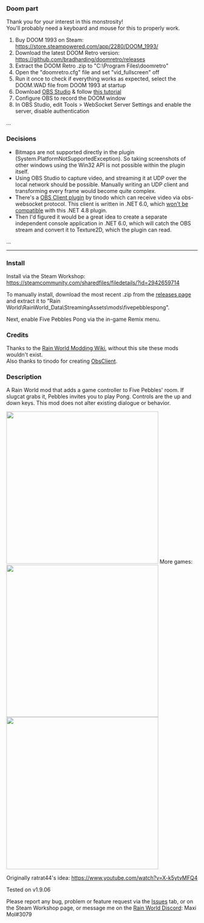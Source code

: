 ### Doom part
Thank you for your interest in this monstrosity!  
You'll probably need a keyboard and mouse for this to properly work.  
1. Buy DOOM 1993 on Steam: https://store.steampowered.com/app/2280/DOOM_1993/  
2. Download the latest DOOM Retro version: https://github.com/bradharding/doomretro/releases  
3. Extract the DOOM Retro .zip to "C:\Program Files\doomretro"  
4. Open the "doomretro.cfg" file and set "vid_fullscreen" off  
5. Run it once to check if everything works as expected, select the DOOM.WAD file from DOOM 1993 at startup  
6. Download [OBS Studio](https://obsproject.com/) & follow [this tutorial](https://www.youtube.com/watch?v=18oGqNH9zmo)  
7. Configure OBS to record the DOOM window  
8. In OBS Studio, edit Tools > WebSocket Server Settings and enable the server, disable authentication  

<unfinished TODO>
...


### Decisions
- Bitmaps are not supported directly in the plugin (System.PlatformNotSupportedException). So taking screenshots of other windows using the Win32 API is not possible within the plugin itself.
- Using OBS Studio to capture video, and streaming it at UDP over the local network should be possible. Manually writing an UDP client and transforming every frame would become quite complex.
- There's a [OBS Client plugin](https://github.com/tinodo/obsclient) by tinodo which can receive video via obs-websocket protocol. This client is written in .NET 6.0, which [won't be compatible](https://stackoverflow.com/questions/74344769/how-to-reference-net-6-0-dll-in-net-framework-4-8) with this .NET 4.8 plugin.
- Then I'd figured it would be a great idea to create a separate independent console application in .NET 6.0, which will catch the OBS stream and convert it to Texture2D, which the plugin can read.

<unfinished TODO>
...


---


### Install
Install via the Steam Workshop: https://steamcommunity.com/sharedfiles/filedetails/?id=2942659714

To manually install, download the most recent .zip from the [releases page](https://github.com/woutkolkman/fivepebblespong/releases) and extract it to "Rain World\RainWorld_Data\StreamingAssets\mods\fivepebblespong".

Next, enable Five Pebbles Pong via the in-game Remix menu.


### Credits
Thanks to the [Rain World Modding Wiki](https://rainworldmodding.miraheze.org/), without this site these mods wouldn't exist.  
Also thanks to tinodo for creating [ObsClient](https://github.com/tinodo/obsclient).


### Description
A Rain World mod that adds a game controller to Five Pebbles' room. If slugcat grabs it, Pebbles invites you to play Pong. Controls are the up and down keys. This mod does not alter existing dialogue or behavior.

<img src="https://github.com/woutkolkman/fivepebblespong/blob/master/gifs/fivepebblespong.gif" height="400">
More games:  
<img src="https://github.com/woutkolkman/fivepebblespong/blob/master/gifs/fivepebblesbreakout.gif" height="400">
<img src="https://github.com/woutkolkman/fivepebblespong/blob/master/gifs/fivepebblesgrabdot.gif" height="400">

Originally ratrat44's idea: https://www.youtube.com/watch?v=X-k5ytvMFQ4

Tested on v1.9.06

Please report any bug, problem or feature request via the [Issues](https://github.com/woutkolkman/fivepebblespong/issues) tab, or on the Steam Workshop page, or message me on the [Rain World Discord](https://discord.gg/rainworld): Maxi Mol#3079
